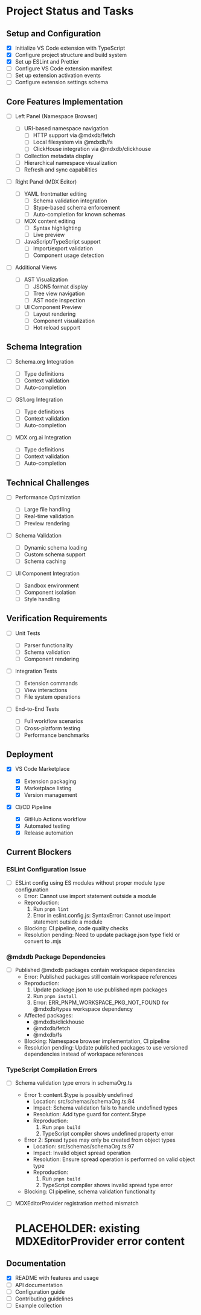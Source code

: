 # Project Status and Tasks

## Setup and Configuration

- [x] Initialize VS Code extension with TypeScript
- [x] Configure project structure and build system
- [x] Set up ESLint and Prettier
- [ ] Configure VS Code extension manifest
- [ ] Set up extension activation events
- [ ] Configure extension settings schema

## Core Features Implementation

- [ ] Left Panel (Namespace Browser)

  - [ ] URI-based namespace navigation
    - [ ] HTTP support via @mdxdb/fetch
    - [ ] Local filesystem via @mdxdb/fs
    - [ ] ClickHouse integration via @mdxdb/clickhouse
  - [ ] Collection metadata display
  - [ ] Hierarchical namespace visualization
  - [ ] Refresh and sync capabilities

- [ ] Right Panel (MDX Editor)

  - [ ] YAML frontmatter editing
    - [ ] Schema validation integration
    - [ ] $type-based schema enforcement
    - [ ] Auto-completion for known schemas
  - [ ] MDX content editing
    - [ ] Syntax highlighting
    - [ ] Live preview
  - [ ] JavaScript/TypeScript support
    - [ ] Import/export validation
    - [ ] Component usage detection

- [ ] Additional Views
  - [ ] AST Visualization
    - [ ] JSON5 format display
    - [ ] Tree view navigation
    - [ ] AST node inspection
  - [ ] UI Component Preview
    - [ ] Layout rendering
    - [ ] Component visualization
    - [ ] Hot reload support

## Schema Integration

- [ ] Schema.org Integration

  - [ ] Type definitions
  - [ ] Context validation
  - [ ] Auto-completion

- [ ] GS1.org Integration

  - [ ] Type definitions
  - [ ] Context validation
  - [ ] Auto-completion

- [ ] MDX.org.ai Integration
  - [ ] Type definitions
  - [ ] Context validation
  - [ ] Auto-completion

## Technical Challenges

- [ ] Performance Optimization

  - [ ] Large file handling
  - [ ] Real-time validation
  - [ ] Preview rendering

- [ ] Schema Validation

  - [ ] Dynamic schema loading
  - [ ] Custom schema support
  - [ ] Schema caching

- [ ] UI Component Integration
  - [ ] Sandbox environment
  - [ ] Component isolation
  - [ ] Style handling

## Verification Requirements

- [ ] Unit Tests

  - [ ] Parser functionality
  - [ ] Schema validation
  - [ ] Component rendering

- [ ] Integration Tests

  - [ ] Extension commands
  - [ ] View interactions
  - [ ] File system operations

- [ ] End-to-End Tests
  - [ ] Full workflow scenarios
  - [ ] Cross-platform testing
  - [ ] Performance benchmarks

## Deployment

- [x] VS Code Marketplace

  - [x] Extension packaging
  - [x] Marketplace listing
  - [x] Version management

- [x] CI/CD Pipeline
  - [x] GitHub Actions workflow
  - [x] Automated testing
  - [x] Release automation

## Current Blockers

### ESLint Configuration Issue

- [ ] ESLint config using ES modules without proper module type configuration
  - Error: Cannot use import statement outside a module
  - Reproduction:
    1. Run `pnpm lint`
    2. Error in eslint.config.js: SyntaxError: Cannot use import statement outside a module
  - Blocking: CI pipeline, code quality checks
  - Resolution pending: Need to update package.json type field or convert to .mjs

### @mdxdb Package Dependencies

- [ ] Published @mdxdb packages contain workspace dependencies
  - Error: Published packages still contain workspace references
  - Reproduction:
    1. Update package.json to use published npm packages
    2. Run `pnpm install`
    3. Error: ERR_PNPM_WORKSPACE_PKG_NOT_FOUND for @mdxdb/types workspace dependency
  - Affected packages:
    - @mdxdb/clickhouse
    - @mdxdb/fetch
    - @mdxdb/fs
  - Blocking: Namespace browser implementation, CI pipeline
  - Resolution pending: Update published packages to use versioned dependencies instead of workspace references

### TypeScript Compilation Errors

- [ ] Schema validation type errors in schemaOrg.ts

  - Error 1: content.$type is possibly undefined
    - Location: src/schemas/schemaOrg.ts:84
    - Impact: Schema validation fails to handle undefined types
    - Resolution: Add type guard for content.$type
    - Reproduction:
      1. Run `pnpm build`
      2. TypeScript compiler shows undefined property error
  - Error 2: Spread types may only be created from object types
    - Location: src/schemas/schemaOrg.ts:97
    - Impact: Invalid object spread operation
    - Resolution: Ensure spread operation is performed on valid object type
    - Reproduction:
      1. Run `pnpm build`
      2. TypeScript compiler shows invalid spread type error
  - Blocking: CI pipeline, schema validation functionality

- [ ] MDXEditorProvider registration method mismatch
  # PLACEHOLDER: existing MDXEditorProvider error content

## Documentation

- [x] README with features and usage
- [ ] API documentation
- [ ] Configuration guide
- [ ] Contributing guidelines
- [ ] Example collection
